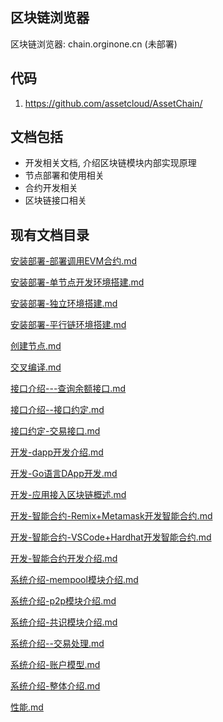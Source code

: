 ## 区块链浏览器

区块链浏览器: chain.orginone.cn (未部署)

## 代码

1. https://github.com/assetcloud/AssetChain/

## 文档包括

* 开发相关文档, 介绍区块链模块内部实现原理
* 节点部署和使用相关
* 合约开发相关
* 区块链接口相关

## **现有文档目录**


[安装部署-部署调用EVM合约.md](./安装部署-部署调用EVM合约.md)

[安装部署-单节点开发环境搭建.md](./安装部署-单节点开发环境搭建.md)

[安装部署-独立环境搭建.md](./安装部署-独立环境搭建.md)

[安装部署-平行链环境搭建.md](./安装部署-平行链环境搭建.md)

[创建节点.md](./创建节点.md)

[交叉编译.md](./交叉编译.md)

[接口介绍---查询余额接口.md](./接口介绍---查询余额接口.md)

[接口介绍--接口约定.md](./接口介绍--接口约定.md)

[接口约定-交易接口.md](./接口约定-交易接口.md)

[开发-dapp开发介绍.md](./开发-dapp开发介绍.md)

[开发-Go语言DApp开发.md](./开发-Go语言DApp开发.md)

[开发-应用接入区块链概述.md](./开发-应用接入区块链概述.md)

[开发-智能合约-Remix+Metamask开发智能合约.md](./开发-智能合约-Remix+Metamask开发智能合约.md)

[开发-智能合约-VSCode+Hardhat开发智能合约.md](./开发-智能合约-VSCode+Hardhat开发智能合约.md)

[开发-智能合约开发介绍.md](./开发-智能合约开发介绍.md)

[系统介绍-mempool模块介绍.md](./系统介绍-mempool模块介绍.md)

[系统介绍-p2p模块介绍.md](./系统介绍-p2p模块介绍.md)

[系统介绍-共识模块介绍.md](./系统介绍-共识模块介绍.md)

[系统介绍--交易处理.md](./系统介绍--交易处理.md)

[系统介绍-账户模型.md](./系统介绍-账户模型.md)

[系统介绍-整体介绍.md](./系统介绍-整体介绍.md)

[性能.md](./性能.md)
